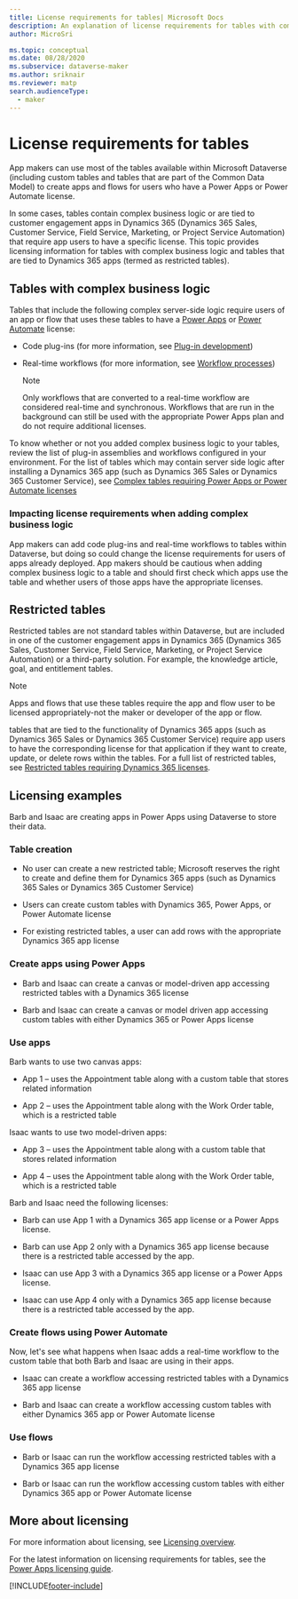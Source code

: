 ```yaml
---
title: License requirements for tables| Microsoft Docs
description: An explanation of license requirements for tables with complex business logic and restricted tables in Microsoft Dataverse.
author: MicroSri

ms.topic: conceptual
ms.date: 08/28/2020
ms.subservice: dataverse-maker
ms.author: sriknair
ms.reviewer: matp
search.audienceType: 
  - maker
---
```


# License requirements for tables



App makers can use most of the tables available within Microsoft Dataverse (including custom tables and tables that are part of the Common Data Model) to create apps and flows for users who have a Power Apps or Power Automate license. 

In some cases, tables contain complex business logic or are tied to customer engagement apps in Dynamics 365 (Dynamics 365 Sales, Customer Service, Field Service, Marketing, or Project Service Automation) that require app users to have a specific license. This topic provides licensing information for tables with complex business logic and tables that are tied to Dynamics 365 apps (termed as restricted tables).

## Tables with complex business logic
Tables that include the following complex server-side logic require users of an app or flow that uses these tables to have a [Power Apps](https://powerapps.microsoft.com/pricing/) or [Power Automate](https://make.powerautomate.com/pricing/) license:

- Code plug-ins (for more information, see [Plug-in development](../../developer/data-platform/plug-ins.md))
- Real-time workflows (for more information, see [Workflow processes](/flow/workflow-processes))

    > [!NOTE]
    >  Only workflows that are converted to a real-time workflow are considered real-time and synchronous. Workflows that are run in the background can still be used with the appropriate Power Apps plan and do not require additional licenses.

To know whether or not you added complex business logic to your tables, review the list of plug-in assemblies and workflows configured in your environment. For the list of tables which may contain server side logic after installing a Dynamics 365 app (such as Dynamics 365 Sales or Dynamics 365 Customer Service), see [Complex tables requiring Power Apps or Power Automate licenses](data-platform-complex-entities.md)  

### Impacting license requirements when adding complex business logic

App makers can add code plug-ins and real-time workflows to tables within Dataverse, but doing so could change the license requirements for users of apps already deployed. App makers should be cautious when adding complex business logic to a table and should first check which apps use the table and whether users of those apps have the appropriate licenses.

## Restricted tables

Restricted tables are not standard tables within Dataverse, but are included in one of the customer engagement apps in Dynamics 365 (Dynamics 365 Sales, Customer Service, Field Service, Marketing, or Project Service Automation) or a third-party solution. For example, the knowledge article, goal, and entitlement tables.

> [!NOTE]
> Apps and flows that use these tables require the app and flow user to be licensed appropriately-not the maker or developer of the app or flow.

tables that are tied to the functionality of Dynamics 365 apps (such as Dynamics 365 Sales or Dynamics 365 Customer Service) require app users to have the corresponding license for that application if they want to create, update, or delete rows within the tables. For a full list of restricted tables, see [Restricted tables requiring Dynamics 365 licenses](data-platform-restricted-entities.md).

## Licensing examples
Barb and Isaac are creating apps in Power Apps using Dataverse to store their data.

### Table creation

-	No user can create a new restricted table; Microsoft reserves the right to create and define them for Dynamics 365 apps (such as Dynamics 365 Sales or Dynamics 365 Customer Service)

-	Users can create custom tables with Dynamics 365, Power Apps, or Power Automate license

-	For existing restricted tables, a user can add rows with the appropriate Dynamics 365 app license

### Create apps using Power Apps

-	Barb and Isaac can create a canvas or model-driven app accessing restricted tables with a Dynamics 365 license

-	Barb and Isaac can create a canvas or model driven app accessing custom tables with either Dynamics 365 or Power Apps license

### Use apps

Barb wants to use two canvas apps:
-	App 1 &ndash; uses the Appointment table along with a custom table that stores related information

-	App 2 &ndash; uses the Appointment table along with the Work Order table, which is a restricted table

Isaac wants to use two model-driven apps:
-	App 3 &ndash; uses the Appointment table along with a custom table that stores related information

-	App 4 &ndash; uses the Appointment table along with the Work Order table, which is a restricted table

Barb and Isaac need the following licenses:
- Barb can use App 1 with a Dynamics 365 app license or a Power Apps license.

-	Barb can use App 2 only with a Dynamics 365 app license because there is a restricted table accessed by the app.

-	Isaac can use App 3 with a Dynamics 365 app license or a Power Apps license. 

-	Isaac can use App 4 only with a Dynamics 365 app license because there is a restricted table accessed by the app.

### Create flows using Power Automate

Now, let's see what happens when Isaac adds a real-time workflow to the custom table that both Barb and Isaac are using in their apps.
-	Isaac can create a workflow accessing restricted tables with a Dynamics 365 app license

-	Barb and Isaac can create a workflow accessing custom tables with either Dynamics 365 app or Power Automate license 

### Use flows
-	Barb or Isaac can run the workflow accessing restricted tables with a Dynamics 365 app license

-	Barb or Isaac can run the workflow accessing custom tables with either Dynamics 365 app or Power Automate license


## More about licensing

For more information about licensing, see [Licensing overview](/power-platform/admin/pricing-billing-skus).

For the latest information on licensing requirements for tables, see the [Power Apps licensing guide](https://go.microsoft.com/fwlink/p/?linkid=2085130).


[!INCLUDE[footer-include](../../includes/footer-banner.md)]
